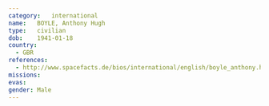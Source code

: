 ```yaml
---
category:	international
name:	BOYLE, Anthony Hugh
type:	civilian
dob:	1941-01-18
country:
  - GBR
references:
  - http://www.spacefacts.de/bios/international/english/boyle_anthony.htm
missions:
evas:
gender:	Male
---
```

